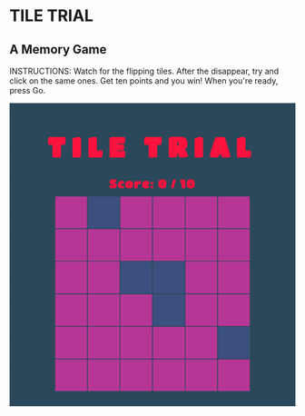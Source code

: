 # TILE TRIAL
## A Memory Game

INSTRUCTIONS: Watch for the flipping tiles. After the disappear, try and click on the same ones. Get ten points and you win! When you're ready, press Go.

![](game-image.png)